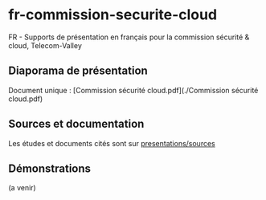 # fr-commission-securite-cloud
FR - Supports de présentation en français pour la commission sécurité &amp; cloud, Telecom-Valley

## Diaporama de présentation

Document unique : [Commission sécurité cloud.pdf](./Commission sécurité cloud.pdf)

## Sources et documentation

Les études et documents cités sont sur [presentations/sources](https://drive.google.com/open?id=1P9nut3-c6ZVQW_wc_Klq0owCwjO4A8zG)

## Démonstrations

(a venir)
